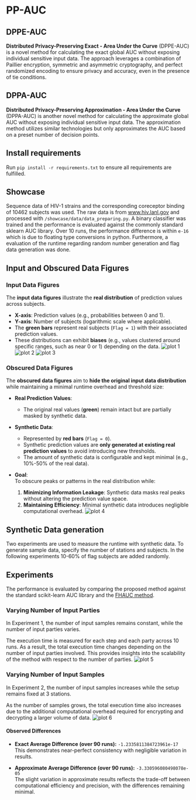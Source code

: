 # PP-AUC

## DPPE-AUC
**Distributed Privacy-Preserving Exact - Area Under the Curve** (DPPE-AUC) is a novel method for calculating the exact
global AUC without exposing individual sensitive input data. The approach leverages a combination of Paillier encryption,
symmetric and asymmetric cryptography, and perfect randomized encoding to ensure privacy and accuracy, even in the
presence of tie conditions.

## DPPA-AUC
**Distributed Privacy-Preserving Approximation - Area Under the Curve** (DPPA-AUC) is another novel method for calculating the approximate
global AUC without exposing individual sensitive input data. The approximation method utilizes similar technologies but only approximates the AUC based on a preset number of decision points.

## Install requirements
Run `pip install -r requirements.txt` to ensure all requirements are fulfilled.

## Showcase
Sequence data of HIV-1 strains and the corresponding coreceptor binding of 10462 subjects was used. The raw data is from
www.hiv.lanl.gov and processed with `/showcase/data/data_preparing.py`. A binary classifier was trained and the performance
is evaluated against the commonly standard sklearn AUC library. Over 10 runs, the performance difference is within `e-16` which
is due to floating type conversions in python. Furthermore, a evaluation of the runtime regarding random number generation 
and flag data generation was done.

## Input and Obscured Data Figures

### **Input Data Figures**  
The **input data figures** illustrate the **real distribution** of prediction values across subjects.  

- **X-axis**: Prediction values (e.g., probabilities between 0 and 1).  
- **Y-axis**: Number of subjects (logarithmic scale where applicable).  
- The **green bars** represent real subjects (`Flag = 1`) with their associated prediction values.  
- These distributions can exhibit **biases** (e.g., values clustered around specific ranges, such as near 0 or 1) depending on the data.
![plot 1](./plots/hiv_s1.png)
![plot 2](./plots/hiv_s2.png)
![plot 3](./plots/hiv_s3.png)

### **Obscured Data Figures**  
The **obscured data figures** aim to **hide the original input data distribution** while maintaining a minimal runtime overhead and threshold size:

- **Real Prediction Values**:  
   - The original real values (**green**) remain intact but are partially masked by synthetic data.  

- **Synthetic Data**:  
   - Represented by **red bars** (`Flag = 0`).  
   - Synthetic prediction values are **only generated at existing real prediction values** to avoid introducing new thresholds.  
   - The amount of synthetic data is configurable and kept minimal (e.g., 10%-50% of the real data).  

- **Goal**:  
   To obscure peaks or patterns in the real distribution while:  
   1. **Minimizing Information Leakage**: Synthetic data masks real peaks without altering the prediction value space.  
   2. **Maintaining Efficiency**: Minimal synthetic data introduces negligible computational overhead.
![plot 4](./plots/hiv_sp.png)


## Synthetic Data generation
Two experiments are used to measure the runtime with synthetic data.
To generate sample data, specify the number of stations and subjects. In the following experiments 10-60% of flag subjects are added randomly.

## Experiments
The performance is evaluated by comparing the proposed method against the standard scikit-learn AUC library and the [FHAUC method](https://arxiv.org/pdf/2403.14428).

### Varying Number of Input Parties
In Experiment 1, the number of input samples remains constant, while the number of input parties varies.

The execution time is measured for each step and each party across 10 runs. As a result, the total execution time changes depending on the number of input parties involved. This provides insights into the scalability of the method with respect to the number of parties.
![plot 5](./plots/exp1.png)

### Varying Number of Input Samples
In Experiment 2, the number of input samples increases while the setup remains fixed at 3 stations.

As the number of samples grows, the total execution time also increases due to the additional computational overhead required for encrypting and decrypting a larger volume of data.
![plot 6](./plots/exp2.png)

#### Observed Differences
- **Exact Average Difference (over 90 runs):** `-1.2335811384723961e-17`  
  This demonstrates near-perfect consistency with negligible variation in results.

- **Approximate Average Difference (over 90 runs):** `-3.330596080498078e-05`  
  The slight variation in approximate results reflects the trade-off between computational efficiency and precision, with the differences remaining minimal.

